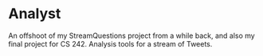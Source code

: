 Analyst
=======

An offshoot of my StreamQuestions project from a while back, and also my final project for CS 242. Analysis tools for a stream of Tweets.
